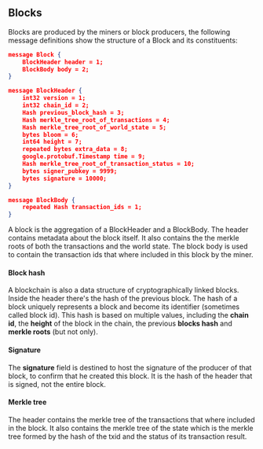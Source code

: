 ## Blocks

Blocks are produced by the miners or block producers, the following message definitions show the structure of a Block and its constituents:

```json
message Block {
    BlockHeader header = 1;
    BlockBody body = 2;
}

message BlockHeader {
    int32 version = 1;
    int32 chain_id = 2;
    Hash previous_block_hash = 3;
    Hash merkle_tree_root_of_transactions = 4;
    Hash merkle_tree_root_of_world_state = 5;
    bytes bloom = 6;
    int64 height = 7;
    repeated bytes extra_data = 8;
    google.protobuf.Timestamp time = 9;
    Hash merkle_tree_root_of_transaction_status = 10;
    bytes signer_pubkey = 9999;
    bytes signature = 10000;
}

message BlockBody {
    repeated Hash transaction_ids = 1;
}

```

A block is the aggregation of a BlockHeader and a BlockBody. The header contains metadata about the block itself. It also contains the the merkle roots of both the transactions and the world state. The block body is used to contain the transaction ids that where included in this block by the miner.

#### Block hash

A blockchain is also a data structure of cryptographically linked blocks. Inside the header there's the hash of the previous block. The hash of a block uniquely represents a block and become its identifier (sometimes called block id). This hash is based on multiple values, including the **chain id**, the **height** of the block in the chain, the previous **blocks hash** and **merkle roots** (but not only).

#### Signature

The **signature** field is destined to host the signature of the producer of that block, to confirm that he created this block. It is the hash of the header that is signed, not the entire block.

#### Merkle tree

The header contains the merkle tree of the transactions that where included in the block. It also contains the merkle tree of the state which is the merkle tree formed by the hash of the txid and the status of its transaction result.

